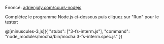 <!-- Code source: [GitHub](https://github.com/adrienjoly/cours-nodejs-techio-3). -->

Énoncé: [adrienjoly.com/cours-nodejs](https://adrienjoly.com/cours-nodejs/03-fs)

Complétez le programme Node.js ci-dessous puis cliquez sur "Run" pour le tester:

@[minuscules-3.js]({
  "stubs": ["3-fs-interm.js"],
  "command": "node_modules/mocha/bin/mocha 3-fs-interm.spec.js"
})
